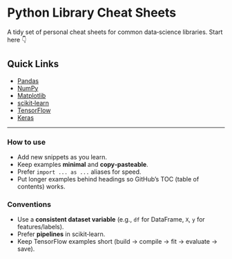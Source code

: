 # Python Library Cheat Sheets

A tidy set of personal cheat sheets for common data‑science libraries. Start here 👇

## Quick Links
- [Pandas](cheatsheets/pandas.md)
- [NumPy](cheatsheets/numpy.md)
- [Matplotlib](cheatsheets/matplotlib.md)
- [scikit‑learn](cheatsheets/scikit-learn.md)
- [TensorFlow](cheatsheets/tensorflow.md)
- [Keras](cheatsheets/keras.md)

---

### How to use
- Add new snippets as you learn.
- Keep examples **minimal** and **copy‑pasteable**.
- Prefer `import ... as ...` aliases for speed.
- Put longer examples behind headings so GitHub’s TOC (table of contents) works.

### Conventions
- Use a **consistent dataset variable** (e.g., `df` for DataFrame, `X`, `y` for features/labels).
- Prefer **pipelines** in scikit‑learn.
- Keep TensorFlow examples short (build → compile → fit → evaluate → save).
